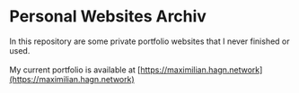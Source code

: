 # Personal Websites Archiv

In this repository are some private portfolio websites that I never finished or used. 
\
\
My current portfolio is available at [https://maximilian.hagn.network](https://maximilian.hagn.network)
